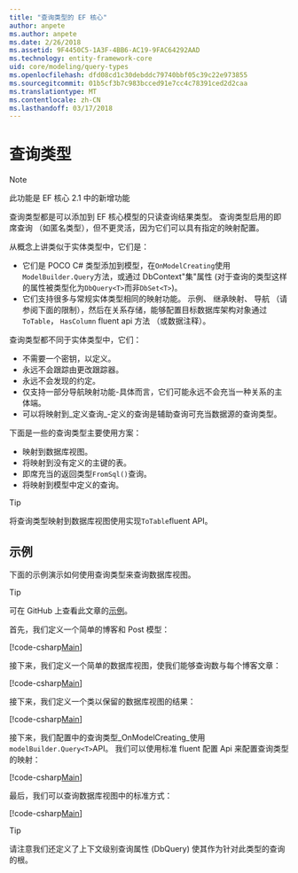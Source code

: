 ```yaml
---
title: "查询类型的 EF 核心"
author: anpete
ms.author: anpete
ms.date: 2/26/2018
ms.assetid: 9F4450C5-1A3F-4BB6-AC19-9FAC64292AAD
ms.technology: entity-framework-core
uid: core/modeling/query-types
ms.openlocfilehash: dfd08cd1c30debddc79740bbf05c39c22e973855
ms.sourcegitcommit: 01b5cf3b7c983bcced91e7cc4c78391ced2d2caa
ms.translationtype: MT
ms.contentlocale: zh-CN
ms.lasthandoff: 03/17/2018
---
```

# <a name="query-types"></a>查询类型
> [!NOTE]
> 此功能是 EF 核心 2.1 中的新增功能

查询类型都是可以添加到 EF 核心模型的只读查询结果类型。 查询类型启用的即席查询 （如匿名类型），但不更灵活，因为它们可以具有指定的映射配置。

从概念上讲类似于实体类型中，它们是：

- 它们是 POCO C# 类型添加到模型，在```OnModelCreating```使用```ModelBuilder.Query```方法，或通过 DbContext"集"属性 (对于查询的类型这样的属性被类型化为```DbQuery<T>```而非```DbSet<T>```)。
- 它们支持很多与常规实体类型相同的映射功能。 示例、 继承映射、 导航 （请参阅下面的限制），然后在关系存储，能够配置目标数据库架构对象通过```ToTable```， ```HasColumn``` fluent api 方法 （或数据注释）。

查询类型都不同于实体类型中，它们：

- 不需要一个密钥，以定义。
- 永远不会跟踪由更改跟踪器。
- 永远不会发现的约定。
- 仅支持一部分导航映射功能-具体而言，它们可能永远不会充当一种关系的主体端。
- 可以将映射到_定义查询_-定义的查询是辅助查询可充当数据源的查询类型。

下面是一些的查询类型主要使用方案：

- 映射到数据库视图。
- 将映射到没有定义的主键的表。
- 即席充当的返回类型```FromSql()```查询。
- 将映射到模型中定义的查询。

> [!TIP]
> 将查询类型映射到数据库视图使用实现```ToTable```fluent API。

## <a name="example"></a>示例

下面的示例演示如何使用查询类型来查询数据库视图。

> [!TIP]
> 可在 GitHub 上查看此文章的[示例](https://github.com/aspnet/EntityFrameworkCore/tree/dev/samples/QueryTypes)。

首先，我们定义一个简单的博客和 Post 模型：

[!code-csharp[Main](../../../efcore-dev/samples/QueryTypes/Program.cs#Entities)]

接下来，我们定义一个简单的数据库视图，使我们能够查询数与每个博客文章：

[!code-csharp[Main](../../../efcore-dev/samples/QueryTypes/Program.cs#View)]

接下来，我们定义一个类以保留的数据库视图的结果：

[!code-csharp[Main](../../../efcore-dev/samples/QueryTypes/Program.cs#QueryType)]

接下来，我们配置中的查询类型_OnModelCreating_使用```modelBuilder.Query<T>```API。
我们可以使用标准 fluent 配置 Api 来配置查询类型的映射：

[!code-csharp[Main](../../../efcore-dev/samples/QueryTypes/Program.cs#Configuration)]

最后，我们可以查询数据库视图中的标准方式：

[!code-csharp[Main](../../../efcore-dev/samples/QueryTypes/Program.cs#Query)]

> [!TIP]
> 请注意我们还定义了上下文级别查询属性 (DbQuery) 使其作为针对此类型的查询的根。
